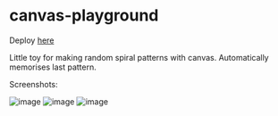 # canvas-playground

Deploy [here](https://yanmsh.github.io/canvas-playground/)

Little toy for making random spiral patterns with canvas. Automatically memorises last pattern.

Screenshots:

![image](https://user-images.githubusercontent.com/89582326/184631188-13dff666-e7dd-4504-8b6c-d11f315f001e.png)
![image](https://user-images.githubusercontent.com/89582326/184631324-8baf6d83-a478-4873-b9f5-288d336781bb.png)
![image](https://user-images.githubusercontent.com/89582326/184631401-dcc7a83c-9916-4fbe-a45d-ffe6fd0e3e20.png)
